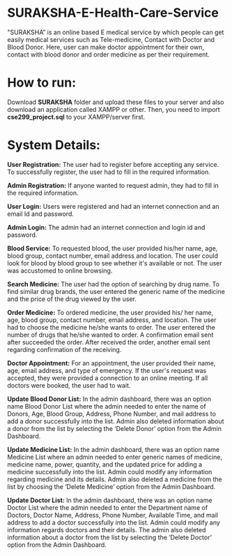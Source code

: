 # SURAKSHA-E-Health-Care-Service
"SURAKSHA” is an online based E medical service by which people can get easily medical services such as Tele-medicine, Contact with Doctor and Blood Donor. Here, user can make doctor appointment for their own, contact with blood donor and order medicine as per their requirement.
# How to run:

Download  **SURAKSHA** folder and upload these files to your server and also download an application called XAMPP or other. Then, you need to import **cse299_project.sql** to your XAMPP/server first.

# System Details:

**User Registration:** The user had to register before accepting any service. To successfully register, the user had to fill in the required information.

**Admin Registration:** If anyone wanted to request admin, they had to fill in the required information.

**User Login:** Users were registered and had an internet connection and an email Id and password.

 **Admin Login:** The admin had an internet connection and login id and password.
 
**Blood Service:** To requested blood, the user provided his/her name, age, blood group, contact number, email address and location. The user could look for blood by blood group to see whether it's available or not. The user was accustomed to online browsing.

**Search Medicine:** The user had the option of searching by drug name. To find similar drug brands, the user entered the generic name of the medicine and the price of the drug viewed by the user.

**Order Medicine:** To ordered medicine, the user provided his/ her name, age, blood group, contact number, email address, and location. The user had to choose the medicine he/she wants to order. The user entered the number of drugs that he/she wanted to order. A confirmation email sent after succeeded the order. After received the order, another email sent regarding confirmation of the receiving.

**Doctor Appointment:** For an appointment, the user provided their name, age, email address, and type of emergency. If the user's request was accepted, they were provided a connection to an online meeting. If all doctors were booked, the user had to wait.

**Update Blood Donor List:** In the admin dashboard, there was an option name Blood Donor List where the admin needed to enter the name of Donors, Age, Blood Group, Address, Phone Number, and mail address to add a donor successfully into the list. Admin also deleted information about a donor from the list by selecting the ‘Delete Donor’ option from the Admin Dashboard.

**Update Medicine List:** In the admin dashboard, there was an option name Medicine List where an admin needed to enter generic names of medicine, medicine name, power, quantity, and the updated price for adding a medicine successfully into the list. Admin could modify any information regarding medicine and its details. Admin also deleted a medicine from the list by choosing the ‘Delete Medicine’ option from the Admin Dashboard.

**Update Doctor List:** In the admin dashboard, there was an option name Doctor List where the admin needed to enter the Department name of Doctors, Doctor Name, Address, Phone Number, Available Time, and mail address to add a doctor successfully into the list. Admin could modify any information regards doctors and their details. The admin also deleted information about a doctor from the list by selecting the ‘Delete Doctor’ option from the Admin Dashboard.
